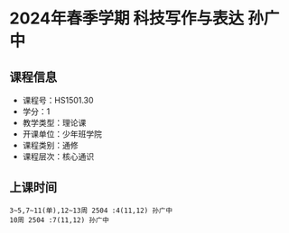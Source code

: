 # 2024年春季学期 科技写作与表达 孙广中






## 课程信息

- 课程号：HS1501.30
- 学分：1
- 教学类型：理论课
- 开课单位：少年班学院
- 课程类别：通修
- 课程层次：核心通识

## 上课时间

```
3~5,7~11(单),12~13周 2504 :4(11,12) 孙广中
10周 2504 :7(11,12) 孙广中
```

